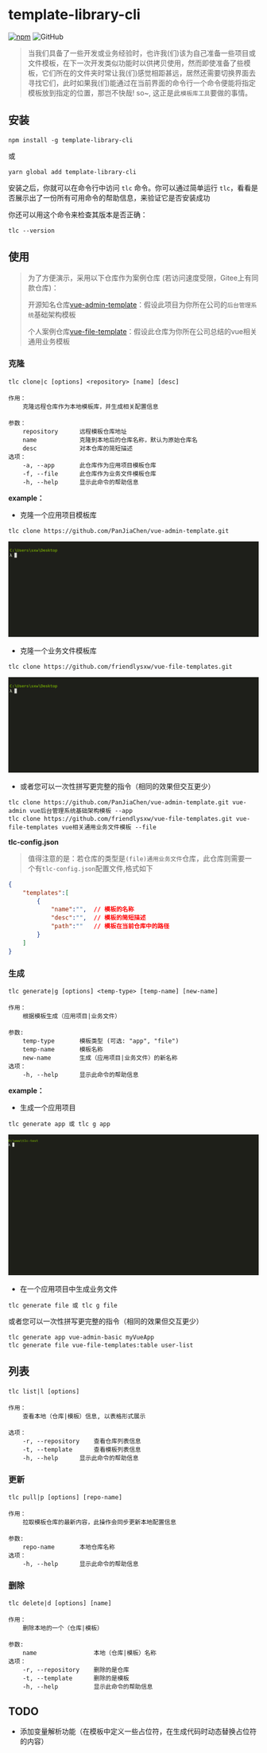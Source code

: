 # template-library-cli
[![npm](https://badge.fury.io/js/template-library-cli.svg)](http://badge.fury.io/js/template-library-cli)
![GitHub](https://img.shields.io/github/license/friendlysxw/template-library-cli)

> 当我们具备了一些开发或业务经验时，也许我(们)该为自己准备一些项目或文件模板，在下一次开发类似功能时以供拷贝使用，然而即使准备了些模板，它们所在的文件夹时常让我(们)感觉相距甚远，居然还需要切换界面去寻找它们，此时如果我(们)能通过在当前界面的命令行一个命令便能将指定模板放到指定的位置，那岂不快哉!  so~,  这正是此`模板库工具`要做的事情。

## 安装

```shell
npm install -g template-library-cli
```
或
```shell
yarn global add template-library-cli
```
安装之后，你就可以在命令行中访问  `tlc` 命令。你可以通过简单运行 `tlc`，看看是否展示出了一份所有可用命令的帮助信息，来验证它是否安装成功

你还可以用这个命令来检查其版本是否正确：
```shell
tlc --version
```

## 使用
> 为了方便演示，采用以下仓库作为案例仓库 (若访问速度受限，Gitee上有同款仓库)：
> 
> 开源知名仓库[vue-admin-template](https://github.com/PanJiaChen/vue-admin-template.git)：假设此项目为你所在公司的`后台管理系统`基础架构模板
>
> 个人案例仓库[vue-file-template](https://github.com/friendlysxw/vue-file-templates.git)：假设此仓库为你所在公司总结的vue相关通用业务模板

### 克隆

```shell
tlc clone|c [options] <repository> [name] [desc]

作用：
    克隆远程仓库作为本地模板库，并生成相关配置信息

参数：
    repository      远程模板仓库地址
    name            克隆到本地后的仓库名称，默认为原始仓库名
    desc            对本仓库的简短描述
选项：
    -a, --app       此仓库作为应用项目模板仓库
    -f, --file      此仓库作为业务文件模板仓库
    -h, --help      显示此命令的帮助信息
```

**example：**
- 克隆一个应用项目模板库
```shell
tlc clone https://github.com/PanJiaChen/vue-admin-template.git
```
![](./docs/clone-app.gif)

- 克隆一个业务文件模板库
```shell
tlc clone https://github.com/friendlysxw/vue-file-templates.git 
```
![](./docs/clone-file.gif)
- 或者您可以一次性拼写更完整的指令（相同的效果但交互更少）
```shell
tlc clone https://github.com/PanJiaChen/vue-admin-template.git vue-admin vue后台管理系统基础架构模板 --app
tlc clone https://github.com/friendlysxw/vue-file-templates.git vue-file-templates vue相关通用业务文件模板 --file
```
**tlc-config.json**   
> 值得注意的是：若仓库的类型是`(file)通用业务文件`仓库，此仓库则需要一个有`tlc-config.json`配置文件,格式如下
```json
{
    "templates":[
        {
            "name":"",  // 模板的名称
            "desc":"",  // 模板的简短描述
            "path":""   // 模板在当前仓库中的路径
        }
    ]
}
```
### 生成

```shell
tlc generate|g [options] <temp-type> [temp-name] [new-name]

作用：
    根据模板生成（应用项目|业务文件）

参数:
    temp-type       模板类型 (可选: "app", "file")
    temp-name       模板名称
    new-name        生成（应用项目|业务文件）的新名称
选项：
    -h, --help      显示此命令的帮助信息
```

**example：**     
- 生成一个应用项目
```shell
tlc generate app 或 tlc g app
```
![](./docs/generate-app.gif)

- 在一个应用项目中生成业务文件
```shell
tlc generate file 或 tlc g file
```

或者您可以一次性拼写更完整的指令（相同的效果但交互更少）
```shell
tlc generate app vue-admin-basic myVueApp
tlc generate file vue-file-templates:table user-list
```


## 列表
```shell
tlc list|l [options]

作用：
    查看本地（仓库|模板）信息, 以表格形式展示

选项：
    -r, --repository    查看仓库列表信息
    -t, --template      查看模板列表信息
    -h, --help      显示此命令的帮助信息
```



### 更新
```shell
tlc pull|p [options] [repo-name]

作用：
    拉取模板仓库的最新内容，此操作会同步更新本地配置信息

参数:
    repo-name       本地仓库名称
选项：
    -h, --help      显示此命令的帮助信息
```

### 删除
```shell
tlc delete|d [options] [name]

作用：
    删除本地的一个（仓库|模板）

参数:
    name                本地（仓库|模板）名称
选项：
    -r, --repository    删除的是仓库
    -t, --template      删除的是模板
    -h, --help          显示此命令的帮助信息
```

## TODO

- 添加变量解析功能（在模板中定义一些占位符，在生成代码时动态替换占位符的内容）